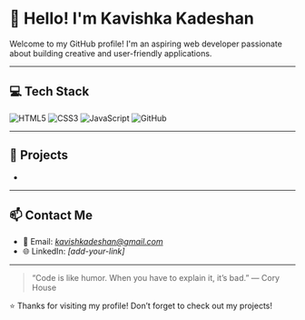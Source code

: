 # 👋 Hello! I'm Kavishka Kadeshan

Welcome to my GitHub profile! I'm an aspiring web developer passionate about building creative and user-friendly applications.

---

## 💻 Tech Stack

![HTML5](https://img.shields.io/badge/HTML5-E34F26?style=flat&logo=html5&logoColor=white)
![CSS3](https://img.shields.io/badge/CSS3-1572B6?style=flat&logo=css3&logoColor=white)
![JavaScript](https://img.shields.io/badge/JavaScript-F7DF1E?style=flat&logo=javascript&logoColor=black)
![GitHub](https://img.shields.io/badge/GitHub-181717?style=flat&logo=github&logoColor=white)

---

## 🚀 Projects

- 

---

## 📫 Contact Me

- 📧 Email: *kavishkadeshan@gmail.com*  
- 🌐 LinkedIn: *[add-your-link]*

---

> “Code is like humor. When you have to explain it, it’s bad.” — Cory House

⭐️ Thanks for visiting my profile! Don’t forget to check out my projects!

